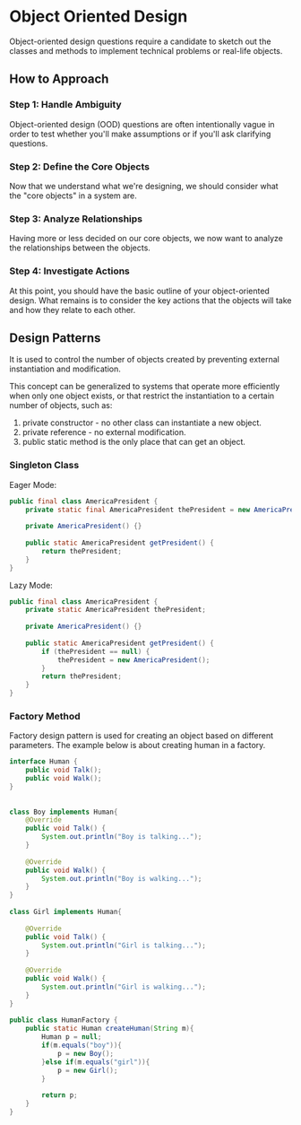 # Object Oriented Design

Object-oriented design questions require a candidate to sketch out the classes and methods to implement technical problems or real-life objects.

## How to Approach

### Step 1: Handle Ambiguity

Object-oriented design \(OOD\) questions are often intentionally vague in order to test whether you'll make assumptions or if you'll ask clarifying questions.

### Step 2: Define the Core Objects

Now that we understand what we're designing, we should consider what the "core objects" in a system are.

### Step 3: Analyze Relationships

Having more or less decided on our core objects, we now want to analyze the relationships between the objects.

### Step 4: Investigate Actions

At this point, you should have the basic outline of your object-oriented design. What remains is to consider the key actions that the objects will take and how they relate to each other.

## Design Patterns

It is used to control the number of objects created by preventing external instantiation and modification.

This concept can be generalized to systems that operate more efficiently when only one object exists, or that restrict the instantiation to a certain number of objects, such as:

1. private constructor - no other class can instantiate a new object.
2. private reference - no external modification.
3. public static method is the only place that can get an object.

### Singleton Class

Eager Mode:

```java
public final class AmericaPresident {
	private static final AmericaPresident thePresident = new AmericaPresident();
 
	private AmericaPresident() {}
 
	public static AmericaPresident getPresident() {
		return thePresident;
	}
}
```

Lazy Mode:

```java
public final class AmericaPresident {
	private static AmericaPresident thePresident;
 
	private AmericaPresident() {}
 
	public static AmericaPresident getPresident() {
		if (thePresident == null) {
			thePresident = new AmericaPresident();
		}
		return thePresident;
	}
}
```

### Factory Method

Factory design pattern is used for creating an object based on different parameters. The example below is about creating human in a factory.

```java
interface Human {
	public void Talk();
	public void Walk();
}
 
 
class Boy implements Human{
	@Override
	public void Talk() {
		System.out.println("Boy is talking...");		
	}
 
	@Override
	public void Walk() {
		System.out.println("Boy is walking...");
	}
}
 
class Girl implements Human{
 
	@Override
	public void Talk() {
		System.out.println("Girl is talking...");	
	}
 
	@Override
	public void Walk() {
		System.out.println("Girl is walking...");
	}
}
 
public class HumanFactory {
	public static Human createHuman(String m){
		Human p = null;
		if(m.equals("boy")){
			p = new Boy();
		}else if(m.equals("girl")){
			p = new Girl();
		}
 
		return p;
	}
}
```

